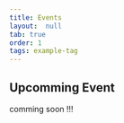```yaml
---
title: Events
layout:  null
tab: true
order: 1
tags: example-tag
---
```


## Upcomming Event

comming soon !!!
